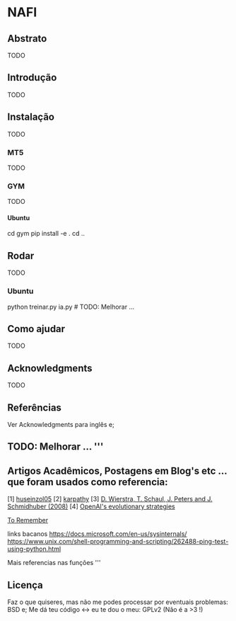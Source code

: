# NAFI
## Abstrato
TODO
## Introdução
TODO
## Instalação
TODO
### MT5
TODO
### GYM
TODO
#### Ubuntu
cd gym
pip install -e .
cd ..
## Rodar
TODO
### Ubuntu
python treinar.py ia.py # TODO: Melhorar ...
## Como ajudar
TODO
## Acknowledgments
TODO
## Referências
Ver Acknowledgments para inglês e;

TODO: Melhorar ...
'''
  --------------------------------------------
  Artigos Acadêmicos, Postagens em Blog's etc ... que foram usados como referencia:
  --------------------------------------------
[1] [huseinzol05](https://github.com/huseinzol05/Stock-Prediction-Models/blob/master/agent/updated-NES-google.ipynb)
[2] [karpathy](https://gist.github.com/karpathy/77fbb6a8dac5395f1b73e7a89300318d)
[3] [D. Wierstra, T. Schaul, J. Peters and J. Schmidhuber (2008)](http://people.idsia.ch/~tom/publications/nes.pdf)
[4] [OpenAI's evolutionary strategies](https://blog.openai.com/evolution-strategies/)

[To Remember](https://www.cpuheater.com/deep-learning/introduction-to-recurrent-neural-networks-in-pytorch/)

 links bacanos
 https://docs.microsoft.com/en-us/sysinternals/
 https://www.unix.com/shell-programming-and-scripting/262488-ping-test-using-python.html

 Mais referencias nas funções
'''

## Licença
Faz o que quiseres, mas não me podes processar por eventuais problemas: BSD e;
Me dá teu código <-> eu te dou o meu: GPLv2 (Não é a >3 !)